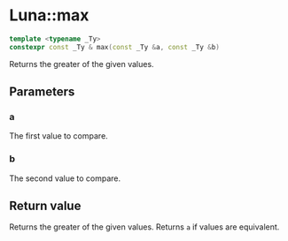 # Luna::max

```c++
template <typename _Ty>
constexpr const _Ty & max(const _Ty &a, const _Ty &b)
```

Returns the greater of the given values. 



## Parameters
### a
The first value to compare. 

### b
The second value to compare. 

## Return value
Returns the greater of the given values. Returns `a` if values are equivalent. 

